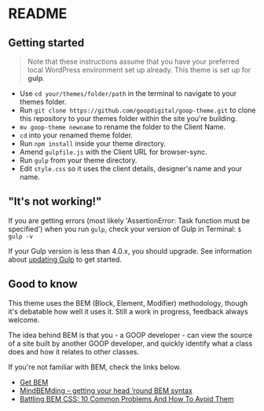 # README #

## Getting started ##

> Note that these instructions assume that you have your preferred local WordPress environment set up already. This theme is set up for **gulp**.

- Use `cd your/themes/folder/path` in the terminal to navigate to your themes folder.
- Run `git clone https://github.com/goopdigital/goop-theme.git` to clone this repository to your themes folder within the site you're building.
- `mv goop-theme newname` to rename the folder to the Client Name.
- `cd` into your renamed theme folder.
- Run `npm install` inside your theme directory.
- Amend `gulpfile.js` with the Client URL for browser-sync.
- Run `gulp` from your theme directory.
- Edit `style.css` so it uses the client details, designer's name and your name.

## "It's not working!" ##

If you are getting errors (most likely 'AssertionError: Task function must be specified') when you run `gulp`, check your version of Gulp in Terminal:
`$ gulp -v`

If your Gulp version is less than 4.0.x, you should upgrade. See information about [updating Gulp](https://www.liquidlight.co.uk/blog/article/how-do-i-update-to-gulp-4/) to get started.

## Good to know ##

This theme uses the BEM (Block, Element, Modifier) methodology, though it's debatable how well it uses it. Still a work in progress, feedback always welcome.

The idea behind BEM is that you - a GOOP developer - can view the source of a site built by another GOOP developer, and quickly identify what a class does and how it relates to other classes.

If you're not familiar with BEM, check the links below.

- [Get BEM](http://getbem.com/)
- [MindBEMding – getting your head ’round BEM syntax](https://csswizardry.com/2013/01/mindbemding-getting-your-head-round-bem-syntax/)
- [Battling BEM CSS: 10 Common Problems And How To Avoid Them](https://www.smashingmagazine.com/2016/06/battling-bem-extended-edition-common-problems-and-how-to-avoid-them/)

